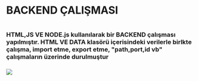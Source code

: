 <h1>BACKEND ÇALIŞMASI<h1>

<h3>HTML,JS VE NODE.js kullanılarak bir BACKEND çalışması yapılmıştır. HTML VE DATA klasörü içerisindeki verilerle birlkte çalışma, import etme, export etme, "path,port,id vb"  çalışmaların üzerinde durulmuştur<h3>


![](tanıtım.gif)
